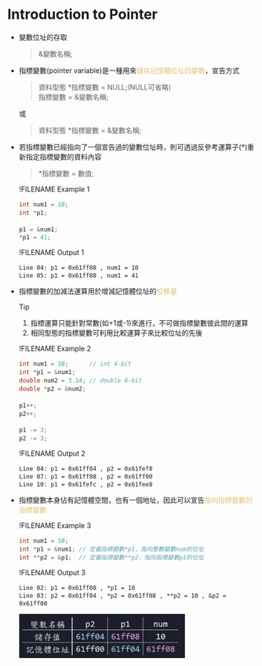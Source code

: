 # Introduction to Pointer

- 變數位址的存取
  >&變數名稱;
  
- 指標變數(pointer variable)是一種用來<span style="color:#e5c07b">儲存記憶體位址的變數</span>，宣告方式
  >資料型態 \*指標變數 = NULL;(NULL可省略)  
  >指標變數 = &變數名稱;

  或
  >資料型態 \*指標變數 = &變數名稱;

- 若指標變數已經指向了一個宣告過的變數位址時，則可透過反參考運算子(*)重新指定指標變數的資料內容
  >\*指標變數 = 數值;

  !FILENAME Example 1
  ```cpp
  int num1 = 10;
  int *p1;

  p1 = &num1;
  *p1 = 41;
  ```
  !FILENAME Output 1
  ```
  Line 04: p1 = 0x61ff08 , num1 = 10
  Line 05: p1 = 0x61ff08 , num1 = 41
  ```
- 指標變數的加減法運算用於增減記憶體位址的<span style="color:#e5c07b">位移量</span>
  
  >[!TIP]
  >1. 指標運算只能針對常數(如+1或-1)來進行，不可做指標變數彼此間的運算  
  >2. 相同型態的指標變數可利用比較運算子來比較位址的先後

  !FILENAME Example 2
  ```cpp
  int num1 = 10;      // int 4-bit
  int *p1 = &num1;
  double num2 = 3.14; // double 8-bit
  double *p2 = &num2;

  p1++;
  p2++;

  p1 -= 3;
  p2 -= 3;
  ```
  !FILENAME Output 2
  ```
  Line 04: p1 = 0x61ff04 , p2 = 0x61fef8
  Line 07: p1 = 0x61ff08 , p2 = 0x61ff00
  Line 10: p1 = 0x61fefc , p2 = 0x61fee8
  ```
- 指標變數本身佔有記憶體空間，也有一個地址，因此可以宣告<span style="color:#e5c07b">指向指標變數的指標變數</span>
  
  !FILENAME Example 3
  ```cpp
  int num1 = 10;
  int *p1 = &num1; // 定義指標變數*p1，指向整數變數num的位址
  int **p2 = &p1;  // 定義指標變數**p2，指向指標變數p1的位址
  ```
  !FILENAME Output 3
  ```
  Line 02: p1 = 0x61ff08 , *p1 = 10
  Line 03: p2 = 0x61ff04 , *p2 = 0x61ff08 , **p2 = 10 , &p2 = 0x61ff00
  ```
  <img src="..\pictures\pic_0.png" alt="Description" height="90" width="auto">

&nbsp;
&nbsp;
